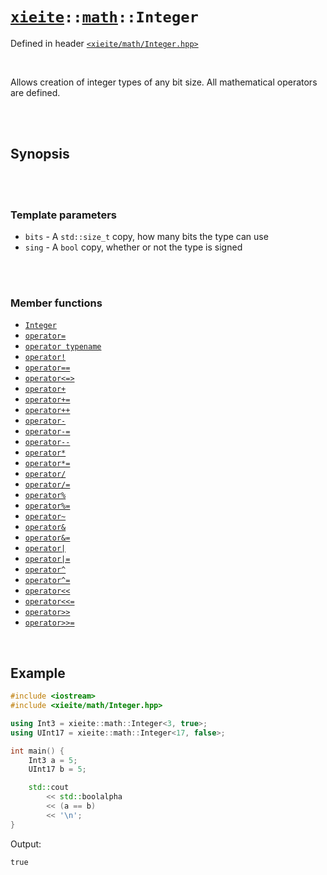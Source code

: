 # [`xieite`](../../README.md)`::`[`math`](../../docs/math.md)`::Integer`
Defined in header [`<xieite/math/Integer.hpp>`](../../../include/xieite/math/Integer.hpp)

<br/>

Allows creation of integer types of any bit size. All mathematical operators are defined.

<br/><br/>

## Synopsis

<br/><br/>

### Template parameters
- `bits` - A `std::size_t` copy, how many bits the type can use
- `sing` - A `bool` copy, whether or not the type is signed

<br/><br/>

### Member functions
- [`Integer`](../../docs/math/Integer/constructor.md)
- [`operator=`](../../docs/math/Integer/operatorAssign.md)
- [`operator typename`](../../docs/math/Integer/operatorCast.md)
- [`operator!`](../../docs/math/Integer/operatorNot.md)
- [`operator==`](../../docs/math/Integer/operatorEquals.md)
- [`operator<=>`](../../docs/math/Integer/operatorSpaceship.md)
- [`operator+`](../../docs/math/Integer/operatorAdd.md)
- [`operator+=`](../../docs/math/Integer/operatorAddAssign.md)
- [`operator++`](../../docs/math/Integer/operatorIncrement.md)
- [`operator-`](../../docs/math/Integer/operatorSubtract.md)
- [`operator-=`](../../docs/math/Integer/operatorSubtractAssign.md)
- [`operator--`](../../docs/math/Integer/operatorDecrement.md)
- [`operator*`](../../docs/math/Integer/operatorMultiply.md)
- [`operator*=`](../../docs/math/Integer/operatorMultiplyAssign.md)
- [`operator/`](../../docs/math/Integer/operatorDivide.md)
- [`operator/=`](../../docs/math/Integer/operatorDivideAssign.md)
- [`operator%`](../../docs/math/Integer/operatorModulo.md)
- [`operator%=`](../../docs/math/Integer/operatorModuloAssign.md)
- [`operator~`](../../docs/math/Integer/operatorBitwiseNot.md)
- [`operator&`](../../docs/math/Integer/operatorBitwiseAnd.md)
- [`operator&=`](../../docs/math/Integer/operatorBitwiseNotAssign.md)
- [`operator|`](../../docs/math/Integer/operatorBitwiseOr.md)
- [`operator|=`](../../docs/math/Integer/operatorBitwiseOrAssign.md)
- [`operator^`](../../docs/math/Integer/operatorBitwiseXor.md)
- [`operator^=`](../../docs/math/Integer/operatorBitwiseXorAssign.md)
- [`operator<<`](../../docs/math/Integer/operatorBitwiseShiftLeft.md)
- [`operator<<=`](../../docs/math/Integer/operatorBitwiseShiftLeftAssign.md)
- [`operator>>`](../../docs/math/Integer/operatorBitwiseShiftRight.md)
- [`operator>>=`](../../docs/math/Integer/operatorBitwiseShiftRightAssign.md)

<br/>

## Example
```cpp
#include <iostream>
#include <xieite/math/Integer.hpp>

using Int3 = xieite::math::Integer<3, true>;
using UInt17 = xieite::math::Integer<17, false>;

int main() {
	Int3 a = 5;
	UInt17 b = 5;

	std::cout
		<< std::boolalpha
		<< (a == b)
		<< '\n';
}
```
Output:
```
true
```
